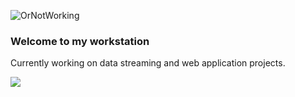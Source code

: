 ![OrNotWorking](https://github.com/junedeion/junedeion/blob/main/JB_4by3.gif)
### Welcome to my workstation
Currently working on data streaming and web application projects. 


<!---![](https://img.shields.io/badge/code-R-blueviolet?logoColor=violet)--->

![](https://img.shields.io/badge/code-R-blueviolet?style=flat&logo=R&logoColor=#00ff9f)

